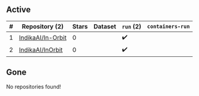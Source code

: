 ## Active
| # | Repository (2) | Stars | Dataset | `run` (2) | `containers-run` |
| --- | --- | --- | --- | --- | --- |
| 1 | [IndikaAI/In-Orbit](https://github.com/IndikaAI/In-Orbit) | 0 |  | :heavy_check_mark: |  |
| 2 | [IndikaAI/InOrbit](https://github.com/IndikaAI/InOrbit) | 0 |  | :heavy_check_mark: |  |

## Gone
No repositories found!
